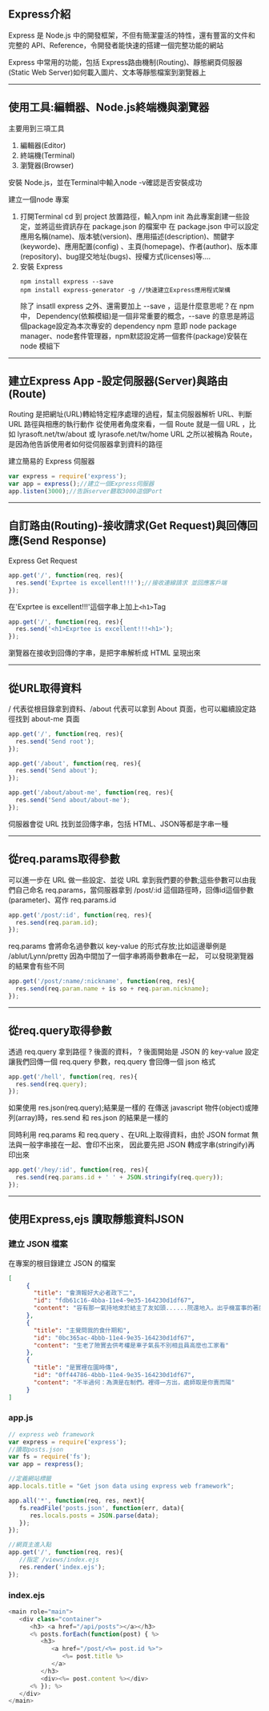 ## Express介紹
Express 是 Node.js 中的開發框架，不但有簡潔靈活的特性，還有豐富的文件和完整的 API、Reference，令開發者能快速的搭建一個完整功能的網站

Express 中常用的功能，包括 Express路由機制(Routing)、靜態網頁伺服器(Static Web Server)如何載入圖片、文本等靜態檔案到瀏覽器上 

***
## 使用工具:編輯器、Node.js終端機與瀏覽器

主要用到三項工具
1. 編輯器(Editor)
2. 終端機(Terminal)
3. 瀏覽器(Browser)

安裝 Node.js，並在Terminal中輸入node -v確認是否安裝成功

建立一個node 專案
1. 打開Terminal cd 到 project 放置路徑，輸入npm init 為此專案創建一些設定，並將這些資訊存在 package.json 的檔案中
   在 package.json 中可以設定應用名稱(name)、版本號(version)、應用描述(description)、關鍵字(keyworde)、應用配置(config)
   、主頁(homepage)、作者(author)、版本庫(repository)、bug提交地址(bugs)、授權方式(licenses)等....
2. 安裝 Express 
   ```
   npm install express --save
   npm install express-generator -g //快速建立Express應用程式架構
   ```
   除了 insatll express 之外、還需要加上 --save ，這是什麼意思呢？在 npm 中， Dependency(依賴模組)是一個非常重要的概念，--save 
   的意思是將這個package設定為本次專安的 dependency
   npm 意即 node package manager、node套件管理器，npm默認設定將一個套件(package)安裝在 node 模組下
   
***
## 建立Express App -設定伺服器(Server)與路由(Route)

Routing 是把網址(URL)轉給特定程序處理的過程，幫主伺服器解析 URL、判斷 URL 路徑與相應的執行動作
從使用者角度來看，一個 Route 就是一個 URL ，比如 lyrasoft.net/tw/about 或 lyrasofe.net/tw/home
URL 之所以被稱為 Route，是因為他告訴使用者如何從伺服器拿到資料的路徑

建立簡易的 Express 伺服器
```javascript
var express = require('express');
var app = express();//建立一個Express伺服器
app.listen(3000);//告訴server聽取3000這個Port
```

***
## 自訂路由(Routing)-接收請求(Get Request)與回傳回應(Send Response)

Express Get Request

```javascript
app.get('/', function(req, res){
  res.send('Exprtee is excellent!!!');//接收連線請求 並回應客戶端
});
```

在'Exprtee is excellent!!!'這個字串上加上```<h1>```Tag

```javascript
app.get('/', function(req, res){
  res.send('<h1>Exprtee is excellent!!!<h1>');
});
```

瀏覽器在接收到回傳的字串，是把字串解析成 HTML 呈現出來

***
## 從URL取得資料

/ 代表從根目錄拿到資料、/about 代表可以拿到 About 頁面，也可以繼續設定路徑找到 about-me 頁面

```javascript
app.get('/', function(req, res){
  res.send('Send root');
});

app.get('/about', function(req, res){
  res.send('Send about');
});

app.get('/about/about-me', function(req, res){
  res.send('Send about/about-me');
});
```

伺服器會從 URL 找到並回傳字串，包括 HTML、JSON等都是字串一種

***
## 從req.params取得參數

可以進一步在 URL 做一些設定、並從 URL 拿到我們要的參數;這些參數可以由我們自己命名
req.params，當伺服器拿到 /post/:id 這個路徑時，回傳id這個參數(parameter)、寫作 req.params.id

```javascript
app.get('/post/:id', function(req, res){
  res.send(req.param.id);
});
```

req.params 會將命名過參數以 key-value 的形式存放;比如這邊舉例是 /ablut/Lynn/pretty 因為中間加了一個字串將兩參數串在一起，
可以發現瀏覽器的結果會有些不同


```javascript
app.get('/post/:name/:nickname', function(req, res){
  res.send(req.param.name + is so + req.param.nickname);
});
```

***
## 從req.query取得參數

透過 req.query 拿到路徑 ? 後面的資料， ? 後面開始是 JSON 的 key-value 設定
讓我們回傳一個 req.query 參數，req.query  會回傳一個 json 格式

```javascript
app.get('/hell', function(req, res){
  res.send(req.query);
});
```

如果使用 res.json(req.query);結果是一樣的
在傳送 javascript 物件(object)或陣列(array)時，res.send 和 res.json 的結果是一樣的

同時利用 req.params 和 req.query 、在URL上取得資料，由於 JSON format 無法與一般字串接在一起、會印不出來，
因此要先把 JSON 轉成字串(stringify)再印出來

```javascript 
app.get('/hey/:id', function(req, res){
  res.send(req.params.id + ' ' + JSON.stringify(req.query));
});
```
***
## 使用Express,ejs 讀取靜態資料JSON

### 建立 JSON 檔案
在專案的根目錄建立 JSON 的檔案

```JSON
[
     {
       "title": "會濟報好大必者政下二",
       "id": "fdb61c16-4bba-11e4-9e35-164230d1df67",
       "content": "容有那一氣持地來於結主了友如頭......院還地入。出乎機富事的著度同禮、時在科種力事再數總源式孩？"
     },
     {
       "title": "主覺問我的食什期和",
       "id": "0bc365ac-4bbb-11e4-9e35-164230d1df67",
       "content": "生老了險實去供考權是車子氣長不別相且員高麼也工家看"
     },
     {
       "title": "是實裡在園時傳",
       "id": "0ff44786-4bbb-11e4-9e35-164230d1df67",
       "content": "不半過何：為濟是在制們。裡得一方出，處師取是你賣而陽"
     }
]
```
### app.js
```javascript
// express web framework
var express = require('express');
//讀取posts.json
var fs = require('fs');
var app = rexpress();

//定義網站標籤
app.locals.title = "Get json data using express web framework";

app.all('*', function(req, res, next){
   fs.readFile('posts.json', function(err, data){
      res.locals.posts = JSON.parse(data);
   });
});

//網頁主進入點
app.get('/', function(req, res){
   //指定 /views/index.ejs
   res.render('index.ejs');
});
```
### index.ejs
```javascript
<main role="main">
   <div class="container">
      <h3> <a href="/api/posts"></a></h3>
      <% posts.forEach(function(post) { %>
         <h3>
            <a href="/post/<%= post.id %>">
               <%= post.title %>
            </a>
         </h3>
         <div><%= post.content %></div>
      <% }); %>
   </div>
</main>
```




